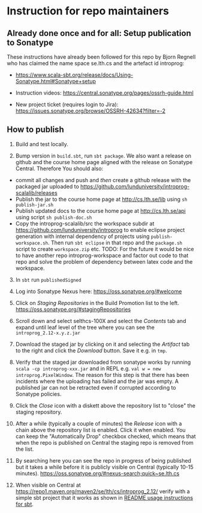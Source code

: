 # Instruction for repo maintainers

## Already done once and for all: Setup publication to Sonatype

These instructions have already been followed for this repo by Bjorn Regnell who has claimed the name space se.lth.cs and the artefact id introprog:

* https://www.scala-sbt.org/release/docs/Using-Sonatype.html#Sonatype+setup

* Instruction videos: https://central.sonatype.org/pages/ossrh-guide.html

* New project ticket (requires login to Jira): https://issues.sonatype.org/browse/OSSRH-42634?filter=-2

## How to publish

1. Build and test locally.

2. Bump version in `build.sbt`, run `sbt package`. We also want a release on github and the course home page aligned with the release on Sonatype Central. Therefore You should also:
  - commit all changes and push and *then* create a github release with the packaged jar uploaded to https://github.com/lunduniversity/introprog-scalalib/releases
  - Publish the jar to the course home page at http://cs.lth.se/lib using  `sh publish-jar.sh`
  - Publish updated docs to the course home page at http://cs.lth.se/api using script `sh publish-doc.sh`
  - Copy the introprog-scalalib/src the workspace subdir at https://github.com/lunduniversity/introprog to enable eclipse project generation with internal dependency of projects using `publish-workspace.sh`. Then run `sbt eclipse` in that repo and the `package.sh` script to create `workspace.zip` etc. TODO: For the future it would be nice to have another repo introprog-workspace and factor out code to that repo and solve the problem of dependency between latex code and the workspace.

3. In `sbt` run `publishedSigned`

4. Log into Sonatype Nexus here: https://oss.sonatype.org/#welcome

5. Click on *Staging Repositories* in the Build Promotion list to the left. https://oss.sonatype.org/#stagingRepositories

6. Scroll down and select selthcs-100X and select the *Contents* tab and expand until leaf level of the tree where you can see the `introprog_2.12-x.y.z.jar`

7. Download the staged jar by clicking on it and selecting the *Artifact* tab to the right and click the *Download* button. Save it e.g. in `tmp`.

8. Verify that the staged jar downloaded from sonatype works by running `scala -cp introprog-xxx.jar` and in REPL e.g. `val w = new introprog.PixelWindow`. The reason for this step is that there has been incidents where the uploading has failed and the jar was empty. A published jar can not be retracted even if corrupted according to Sonatype policies.

9. Click the *Close* icon with a diskett above the repository list to "close" the staging repository.

10. After a while (typically a couple of minutes) the *Release* icon with a chain above the repository list is enabled. Click it when enabled. You can keep the "Automatically Drop" checkbox checked, which means that when the repo is published on Central the staging repo is removed from the list.

11. By searching here you can see the repo in progress of being published but it takes a while before it is publicly visible on Central (typically 10-15 minutes). https://oss.sonatype.org/#nexus-search;quick~se.lth.cs

12. When visible on Central at https://repo1.maven.org/maven2/se/lth/cs/introprog_2.12/ verify with a simple sbt project that it works as shown in [README usage instructions for sbt](https://github.com/lunduniversity/introprog-scalalib/blob/master/README.md#using-sbt).
